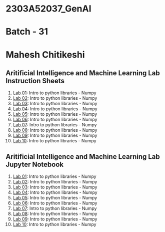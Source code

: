# 2303A52037_GenAI
# Batch - 31
# Mahesh Chitikeshi

## Aritificial Intelligence and Machine Learning Lab Instruction Sheets
1.  [Lab 01]():  Intro to python libraries - Numpy
2.  [Lab 02]():  Intro to python libraries - Numpy
3.  [Lab 03]():  Intro to python libraries - Numpy
4.  [Lab 04]():  Intro to python libraries - Numpy
5.  [Lab 05]():  Intro to python libraries - Numpy
6.  [Lab 06]():  Intro to python libraries - Numpy
7.  [Lab 07]():  Intro to python libraries - Numpy
8.  [Lab 08]():  Intro to python libraries - Numpy
9.  [Lab 09]():  Intro to python libraries - Numpy
10. [Lab 10]():  Intro to python libraries - Numpy


## Aritificial Intelligence and Machine Learning Lab Jupyter Notebook
1.  [Lab 01](https://github.com/Mahesh-ch06/AIML_2303A52037/blob/main/Lab1.ipynb):  Intro to python libraries - Numpy
2.  [Lab 02](https://github.com/Mahesh-ch06/AIML_2303A52037/blob/main/Lab2.ipynb):  Intro to python libraries - Numpy
3.  [Lab 03](https://github.com/Mahesh-ch06/AIML_2303A52037/blob/main/Lab3.ipynb):  Intro to python libraries - Numpy
4.  [Lab 04](https://github.com/Mahesh-ch06/AIML_2303A52037/blob/main/Lab4.ipynb):  Intro to python libraries - Numpy
5.  [Lab 05](https://github.com/Mahesh-ch06/AIML_2303A52037/blob/main/Lab5.ipynb):  Intro to python libraries - Numpy
6.  [Lab 06](https://github.com/Mahesh-ch06/AIML_2303A52037/blob/main/Lab6.ipynb):  Intro to python libraries - Numpy
7.  [Lab 07](https://github.com/Mahesh-ch06/AIML_2303A52037/blob/main/Lab7.ipynb):  Intro to python libraries - Numpy
8.  [Lab 08](https://github.com/Mahesh-ch06/AIML_2303A52037/blob/main/Lab8.ipynb):  Intro to python libraries - Numpy
9.  [Lab 09](https://github.com/Mahesh-ch06/AIML_2303A52037/blob/main/Lab9.ipynb):  Intro to python libraries - Numpy
10. [Lab 10](https://github.com/Mahesh-ch06/AIML_2303A52037/blob/main/Lab10.ipynb):  Intro to python libraries - Numpy

